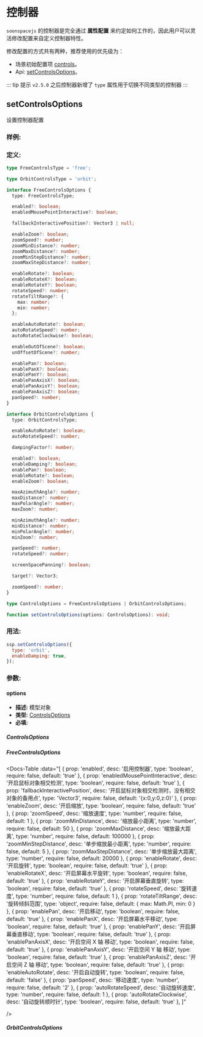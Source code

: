 # 控制器

`soonspacejs` 的控制器是完全通过 **属性配置** 来约定如何工作的，因此用户可以灵活修改配置来自定义控制器特性。

修改配置的方式共有两种，推荐使用的优先级为：

- 场景初始配置项 [controls](../guide/config.html#controls)。
- Api: [setControlsOptions](#setcontrolsoptions)。

::: tip 提示
`v2.5.0` 之后控制器新增了 `type` 属性用于切换不同类型的控制器
:::

## setControlsOptions

设置控制器配置

### 样例:

<Docs-Iframe src="controls/setOptions.html" />

### 定义:

```ts
type FreeControlsType = 'free';

type OrbitControlsType = 'orbit';

interface FreeControlsOptions {
  type: FreeControlsType;

  enabled?: boolean;
  enabledMousePointInteractive?: boolean;

  fallbackInteractivePosition?: Vector3 | null;

  enableZoom?: boolean;
  zoomSpeed?: number;
  zoomMinDistance?: number;
  zoomMaxDistance?: number;
  zoomMinStepDistance?: number;
  zoomMaxStepDistance?: number;

  enableRotate?: boolean;
  enableRotateX?: boolean;
  enableRotateY?: boolean;
  rotateSpeed?: number;
  rotateTiltRange?: {
    max: number;
    min: number;
  };

  enableAutoRotate?: boolean;
  autoRotateSpeed?: number;
  autoRotateClockwise?: boolean;

  enableOutOfScene?: boolean;
  unOffsetOfScene?: number;

  enablePan?: boolean;
  enablePanX?: boolean;
  enablePanY?: boolean;
  enablePanAxisX?: boolean;
  enablePanAxisY?: boolean;
  enablePanAxisZ?: boolean;
  panSpeed?: number;
}

interface OrbitControlsOptions {
  type: OrbitControlsType;

  enableAutoRotate?: boolean;
  autoRotateSpeed?: number;

  dampingFactor?: number;

  enabled?: boolean;
  enableDamping?: boolean;
  enablePan?: boolean;
  enableRotate?: boolean;
  enableZoom?: boolean;

  maxAzimuthAngle?: number;
  maxDistance?: number;
  maxPolarAngle?: number;
  maxZoom?: number;

  minAzimuthAngle?: number;
  minDistance?: number;
  minPolarAngle?: number;
  minZoom?: number;

  panSpeed?: number;
  rotateSpeed?: number;

  screenSpacePanning?: boolean;

  target?: Vector3;

  zoomSpeed?: number;
}

type ControlsOptions = FreeControlsOptions | OrbitControlsOptions;

function setControlsOptions(options: ControlsOptions): void;
```

### 用法:

```js
ssp.setControlsOptions({
  type: 'orbit',
  enableDamping: true,
});
```

### 参数:

#### options

- **描述:** 模型对象
- **类型:** [ControlsOptions](#controlsoptions)
- **必填:** <Base-RequireIcon />

##### ControlsOptions

<Docs-Table
:data="[
{ prop: 'type', desc: '控制器类型', type: 'free | orbit', require: true, default: 'free' },
]"
/>

##### FreeControlsOptions

<Docs-Table
:data="[
{ prop: 'enabled', desc: '启用控制器', type: 'boolean', require: false, default: 'true' },
{ prop: 'enabledMousePointInteractive', desc: '开启鼠标对象相交检测', type: 'boolean', require: false, default: 'true' },
{ prop: 'fallbackInteractivePosition', desc: '开启鼠标对象相交检测时，没有相交对象的备用点', type: 'Vector3', require: false, default: '{x:0,y:0,z:0}' },
{ prop: 'enableZoom', desc: '开启缩放', type: 'boolean', require: false, default: 'true' },
{ prop: 'zoomSpeed', desc: '缩放速度', type: 'number', require: false, default: 1 },
{ prop: 'zoomMinDistance', desc: '缩放最小距离', type: 'number', require: false, default: 50 },
{ prop: 'zoomMaxDistance', desc: '缩放最大距离', type: 'number', require: false, default: 100000 },
{ prop: 'zoomMinStepDistance', desc: '单步缩放最小距离', type: 'number', require: false, default: 5 },
{ prop: 'zoomMaxStepDistance', desc: '单步缩放最大距离', type: 'number', require: false, default: 20000 },
{ prop: 'enableRotate', desc: '开启旋转', type: 'boolean', require: false, default: 'true' },
{ prop: 'enableRotateX', desc: '开启屏幕水平旋转', type: 'boolean', require: false, default: 'true' },
{ prop: 'enableRotateY', desc: '开启屏幕垂直旋转', type: 'boolean', require: false, default: 'true' },
{ prop: 'rotateSpeed', desc: '旋转速度', type: 'number', require: false, default: 1 },
{ prop: 'rotateTiltRange', desc: '旋转倾斜范围', type: 'object', require: false, default: { max: Math.PI, min: 0 } },
{ prop: 'enablePan', desc: '开启移动', type: 'boolean', require: false, default: 'true' },
{ prop: 'enablePanX', desc: '开启屏幕水平移动', type: 'boolean', require: false, default: 'true' },
{ prop: 'enablePanY', desc: '开启屏幕垂直移动', type: 'boolean', require: false, default: 'true' },
{ prop: 'enablePanAxisX', desc: '开启空间 X 轴 移动', type: 'boolean', require: false, default: 'true' },
{ prop: 'enablePanAxisY', desc: '开启空间 Y 轴 移动', type: 'boolean', require: false, default: 'true' },
{ prop: 'enablePanAxisZ', desc: '开启空间 Z 轴 移动', type: 'boolean', require: false, default: 'true' },
{ prop: 'enableAutoRotate', desc: '开启自动旋转', type: 'boolean', require: false, default: 'false' },
{ prop: 'panSpeed', desc: '移动速度', type: 'number', require: false, default: '2' },
{ prop: 'autoRotateSpeed', desc: '自动旋转速度', type: 'number', require: false, default: 1 },
{ prop: 'autoRotateClockwise', desc: '自动旋转顺时针', type: 'boolean', require: false, default: 'true' },
]"

/>

##### OrbitControlsOptions

<Docs-Table
:data="[
{ prop: 'enabled', desc: '启用控制器', type: 'boolean', require: false, default: 'true' },
{ prop: 'enableAutoRotate', desc: '开启自动旋转', type: 'boolean', require: false, default: 'false' },
{ prop: 'autoRotateSpeed', desc: '自动旋转速度', type: 'number', require: false, default: '1' },
{ prop: 'dampingFactor', desc: '阻尼系数', type: 'number', require: false, default: '0.05' },
{ prop: 'enableDamping', desc: '启用阻尼效果', type: 'boolean', require: false, default: 'false' },
{ prop: 'enablePan', desc: '开启移动', type: 'boolean', require: false, default: 'true' },
{ prop: 'enableRotate', desc: '开启旋转', type: 'boolean', require: false, default: 'true' },
{ prop: 'enableZoom', desc: '开启缩放', type: 'boolean', require: false, default: 'true' },
{ prop: 'maxAzimuthAngle', desc: '最大水平角度', type: 'number', require: false, default: 'Infinity' },
{ prop: 'maxAzimuthAngle', desc: '最小水平角度', type: 'number', require: false, default: '-Infinity' },
{ prop: 'maxDistance', desc: '最远滚动距离', type: 'number', require: false, default: 'Infinity' },
{ prop: 'minDistance', desc: '最小滚动距离', type: 'number', require: false, default: '0' },
{ prop: 'maxPolarAngle', desc: '最大垂直角度', type: 'number', require: false, default: 'Math.PI' },
{ prop: 'minPolarAngle', desc: '最小垂直角度', type: 'number', require: false, default: '0' },
{ prop: 'maxZoom', desc: '最大缩放距离（适用于正交相机）', type: 'number', require: false, default: 'Infinity' },
{ prop: 'minZoom', desc: '最小缩放距离（适用于正交相机）', type: 'number', require: false, default: '0' },
{ prop: 'panSpeed', desc: '移动速度', type: 'number', require: false, default: '1' },
{ prop: 'rotateSpeed', desc: '旋转速度', type: 'number', require: false, default: '1' },
{ prop: 'zoomSpeed', desc: '缩放速度', type: 'number', require: false, default: '1' },
{ prop: 'screenSpacePanning', desc: '上下拖动时，相机垂直还是相对于 y 轴正交移动', type: 'boolean', require: false, default: 'true' },
{ prop: 'target', desc: '控制器内部维护的中心点，也可以手动设置', type: 'Vector3', require: false, default: '{x:0,y:0,z:0}' },
]"
/>
